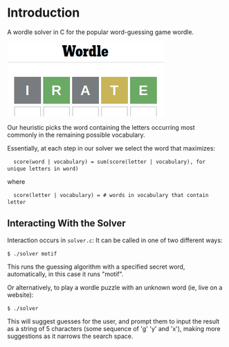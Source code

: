 
# Introduction

A wordle solver in C for the popular word-guessing game wordle.

![guessing "irate" (which is recommended starting word based on our heuristic) on a recent wordle](irate.png "guessing irate")

Our heuristic picks the word containing the letters occurring most commonly in the remaining possible vocabulary.

Essentially, at each step in our solver we select the word that maximizes:
```
  score(word | vocabulary) = sum(score(letter | vocabulary), for unique letters in word)
```

where

```
  score(letter | vocabulary) = # words in vocabulary that contain letter
```

## Interacting With the Solver

Interaction occurs in `solver.c`:
It can be called in one of two different ways:

```
$ ./solver motif
```

This runs the guessing algorithm with a specified secret word, automatically, in this case it runs "motif".

Or alternatively, to play a wordle puzzle with an unknown word (ie, live on a website):

```
$ ./solver
```

This will suggest guesses for the user, and prompt them to input the result as a string of 5 characters (some sequence of 'g' 'y' and 'x'), making more suggestions as it narrows the search space.